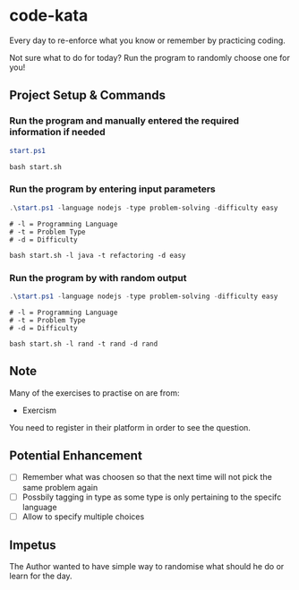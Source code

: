 # code-kata

Every day to re-enforce what you know or remember by practicing coding.

Not sure what to do for today? Run the program to randomly choose one for you!

## Project Setup & Commands

### Run the program and manually entered the required information if needed

```powershell
start.ps1
```

```shell
bash start.sh
```

### Run the program by entering input parameters

```powershell
.\start.ps1 -language nodejs -type problem-solving -difficulty easy
```

```shell
# -l = Programming Language
# -t = Problem Type
# -d = Difficulty

bash start.sh -l java -t refactoring -d easy
```

### Run the program by with random output

```powershell
.\start.ps1 -language nodejs -type problem-solving -difficulty easy
```

```shell
# -l = Programming Language
# -t = Problem Type
# -d = Difficulty

bash start.sh -l rand -t rand -d rand
```

## Note

Many of the exercises to practise on are from:

* Exercism

You need to register in their platform in order to see the question.

## Potential Enhancement

- [ ] Remember what was choosen so that the next time will not pick the same problem again
- [ ] Possbily tagging in type as some type is only pertaining to the specifc language
- [ ] Allow to specify multiple choices

## Impetus

The Author wanted to have simple way to randomise what should he do or learn for the day.
